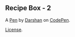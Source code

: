 Recipe Box - 2
--------------


A [Pen](http://codepen.io/dave1089/pen/VKJdjo) by [Darshan](http://codepen.io/dave1089) on [CodePen](http://codepen.io/).

[License](http://codepen.io/dave1089/pen/VKJdjo/license).